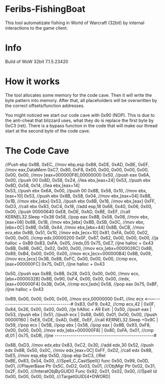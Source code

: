 # Feribs-FishingBoat
This tool automatizate fishing in World of Warcraft (32bit) by internal interactions to the game client.

# Info
Build of WoW 32bit 7.1.5.23420

# How it works
The tool allocates some memory for the code cave.
Then it will write the byte pattern into memory.
After that, all placeholders will be overwritten by the correct offsets/function addresses.

You might noticed we start our code cave with 0x90 (NOP).
This is due to the anti-cheat that blizzard uses, what they do is replace the first byte by 0xC3 (ret).
There is a bypass function in the code that will make our thread start at the second byte of the code cave.

# The Code Cave
//Push ebp
0x8B, 0xEC,                                                         //mov ebp,esp
0xB8, 0xDE, 0xAD, 0xBE, 0xEF,                                       //mov eax,DataMem
0xC7, 0x80, 0xF8, 0x00, 0x00, 0x00, 0x00, 0x00, 0x00, 0x00,         //mov [eax+000000F8],00000000
0x50,                                                               //push eax
0x6A, 0x00,                                                         //push 00
0x8D, 0x58, 0x24,                                                   //lea ebx,[eax+24]
0x53,                                                               //push ebx
0x8D, 0x58, 0x14,                                                   //lea ebx,[eax+14]        
0x53,                                                               //push ebx
0x6A, 0x00,                                                         //push 00
0x8B, 0x58, 0x10,                                                   //mov ebx,[eax+10]
0x53,                                                               //push ebx
0x8B, 0x58, 0x04,                                                   //mov ebx,[eax+04]
0x8B, 0x1B,                                                         //mov ebx,[ebx]
0x53,                                                               //push ebx
0x8B, 0x18,                                                         //mov ebx,[eax]
0xFF, 0xD3,                                                         //call ebx
0x83, 0xC4, 0x18,                                                   //add esp,18
0x68, 0x40, 0x06, 0x00, 0x00,                                       //push 00000640
0xE8, 0xDE, 0xAD, 0xBE, 0xEF,                                       //call KERNEL32.Sleep       +0x36
0x58,                                                               //pop eax
0x8B, 0x58, 0x08,                                                   //mov ebx,[eax+08]
0x8B, 0x1B,                                                         //mov ebx,[ebx]
0x8B, 0x5B, 0x0C,                                                   //mov ebx,[ebx+0C]
0x8B, 0x5B, 0x44,                                                   //mov ebx,[ebx+44]
0x8B, 0xCB,                                                         //mov ecx,ebx
0x8B, 0x51, 0x10,                                                   //mov edx,[ecx+10]
0x81, 0xFA, 0x00, 0x02, 0x00, 0x00,                                 //cmp edx,00000200
0x0F, 0x87, 0x62, 0x00, 0x00, 0x00,                                 //ja halloc + 0xB9
0x83, 0xFA, 0x05,                                                   //edx,05
0x75, 0xE7,                                                         //jne halloc + 0x43
0x8B, 0x8B, 0x6C, 0x02, 0x00, 0x00,                                 //mov ecx,[ebx+0000026C]
0x8B, 0x89, 0xB4, 0x00, 0x00, 0x00,                                 //mov ecx,[ecx+000000B4]
0x8B, 0x09,                                                         //mov ecx,[ecx]
0x3B, 0x88, 0xFC, 0x00, 0x00, 0x00,                                 //cmp ecx,[eax+000000FC]
0x75, 0xD1,                                                         //jne halloc + 0x43

0x50,                                                               //push eax
0x8B, 0x8B, 0x28, 0x03, 0x00, 0x00,                                 //mov ecx,[ebx+00000328]
0x8B, 0x90, 0xF4, 0x00, 0x00, 0x00,                                 //edx,[eax+000000F4]
0x3B, 0x0A,                                                         //cmp ecx,[edx]
0x58,                                                               //pop eax
0x75, 0xBF,                                                         //jne halloc + 0x43

0xB9, 0x00, 0x00, 0x00, 0x00,                                       //mov ecx,00000000
0x41,                                                               //inc ecx        <--------------------------------------#
0x83, 0xF9, 0x42,                                                   //cmp ecx,42                                            |
0x0F, 0x84, 0x26, 0x00, 0x00, 0x00,                                 //je hAlloc + A9                Exit:                   |
0x50,                                                               //push eax                                              |
0x53,                                                               //push ebx                                              |
0x51,                                                               //push ecx                                              |
0x68, 0x60, 0x01, 0x00, 0x00,                                       //push 00000160                                         |
0xE8, 0xDE, 0xAD, 0xBE, 0xEF,                                       //call KERNEL32.Sleep         +0x9C                     |
0x59,                                                               //pop ecx                                               |
0x5B,                                                               //pop ebx                                               |
0x58,                                                               //pop eax                                               |
0x8B, 0x93, 0xF8, 0x00, 0x00, 0x00,                                 //mov edx,[ebx+000000F8]                                |
0x80, 0xFA, 0x01,                                                   //cmp dl,01                                             |
0x75, 0xDB,                                                         //jne --------------------------------------------------#

0x8B, 0xD3,                                                         //mov edx,ebx
0x83, 0xC2, 0x30,                                                   //add edx,30
0x52,                                                               //push edx
0x8B, 0x50, 0x0C,                                                   //mov edx,[eax+0C]
0xFF, 0xD2,                                                         //call edx
0x8B, 0xE5,                                                         //mov esp,ebp
0x5D,                                                               //pop ebp
0xC3,                                                               //Ret   
0xBE, 0x83, 0x54, 0x00,                                             ///Spell_C_CastSpell() func 
0x50, 0x99, 0x0D, 0x01,                                             ///PlayerBase Ptr 
0x5C, 0xD2, 0x03, 0x01,                                             ///ObjMgr Ptr 
0x02, 0x31, 0x2F, 0x00,                                             ///InteratObjByGUID() Func 
0x92, 0x01, 0x02, 0x00,                                             ///Spell id 
0x00, 0x00, 0x00, 0x00,                                             ///TargetGUID[4*DWORD]
